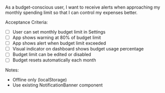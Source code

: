 As a budget-conscious user, I want to receive alerts when approaching my monthly spending limit so that I can control my expenses better.

Acceptance Criteria:
- [ ] User can set monthly budget limit in Settings
- [ ] App shows warning at 80% of budget limit
- [ ] App shows alert when budget limit exceeded
- [ ] Visual indicator on dashboard shows budget usage percentage
- [ ] Budget limit can be edited or disabled
- [ ] Budget resets automatically each month

Notes:
- Offline only (localStorage)
- Use existing NotificationBanner component
